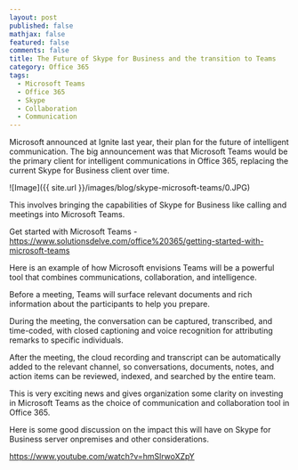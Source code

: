 ```yaml
---
layout: post
published: false
mathjax: false
featured: false
comments: false
title: The Future of Skype for Business and the transition to Teams
category: Office 365
tags:
  - Microsoft Teams
  - Office 365
  - Skype
  - Collaboration
  - Communication
---
```

Microsoft announced at Ignite last year, their plan for the future of intelligent communication. The big announcement was that Microsoft Teams would be the primary client for intelligent communications in Office 365, replacing the current Skype for Business client over time.

![Image]({{ site.url }}/images/blog/skype-microsoft-teams/0.JPG)

This involves bringing the capabilities of Skype for Business like calling and meetings into Microsoft Teams.

Get started with Microsoft Teams - https://www.solutionsdelve.com/office%20365/getting-started-with-microsoft-teams

Here is an example of how Microsoft envisions Teams will be a powerful tool that combines communications, collaboration, and intelligence.

Before a meeting, Teams will surface relevant documents and rich information about the participants to help you prepare.

During the meeting, the conversation can be captured, transcribed, and time-coded, with closed captioning and voice recognition for attributing remarks to specific individuals.

After the meeting, the cloud recording and transcript can be automatically added to the relevant channel, so conversations, documents, notes, and action items can be reviewed, indexed, and searched by the entire team.

This is very exciting news and gives organization some clarity on investing in Microsoft Teams as the choice of communication and collaboration tool in Office 365.

Here is some good discussion on the impact this will have on Skype for Business server onpremises and other considerations.

https://www.youtube.com/watch?v=hmSlrwoXZpY
